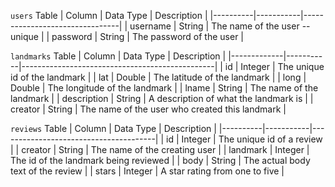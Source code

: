`users` Table
| Column   | Data Type | Description                    |
|----------|-----------|--------------------------------|
| username | String    | The name of the user -- unique |
| password | String    | The password of the user       |

`landmarks` Table
| Column      | Data Type | Description                                    |
|-------------|-----------|------------------------------------------------|
| id          | Integer   | The unique id of the landmark                  |
| lat         | Double    | The latitude of the landmark                   |
| long        | Double    | The longitude of the landmark                  |
| lname       | String    | The name of the landmark                       |
| description | String    | A description of what the landmark is          |
| creator     | String    | The name of the user who created this landmark |


`reviews` Table
| Column   | Data Type | Description                           |
|----------|-----------|---------------------------------------|
| id       | Integer   | The unique id of a review             |
| creator  | String    | The name of the creating user         |
| landmark | Integer   | The id of the landmark being reviewed |
| body     | String    | The actual body text of the review    |
| stars    | Integer   | A star rating from one to five        |


